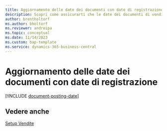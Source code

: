 ```yaml
---
title: Aggiornamento delle date dei documenti con date di registrazione
description: Scopri come assicurarti che le date dei documenti di vendita e di acquisto corrispondano alle date di registrazione.
author: brentholtorf
ms.author: bholtorf
ms.reviewer: andreipa
ms.topic: conceptual
ms.date: 11/14/2023
ms.custom: bap-template
ms.service: dynamics-365-business-central
---
```

# <a name="updating-document-dates-with-posting-dates"></a>Aggiornamento delle date dei documenti con date di registrazione

[!INCLUDE [document-posting-date](includes/document-posting-date.md)]

## <a name="see-also"></a>Vedere anche

[Setup Vendite](sales-setup-sales.md)
